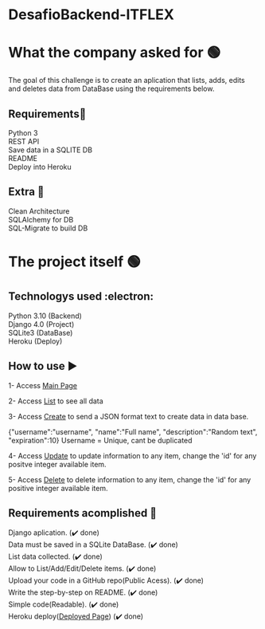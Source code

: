 # DesafioBackend-ITFLEX

# What the company asked for  :green_circle:
The goal of this challenge is to create an aplication that lists, adds, edits and deletes data from DataBase using the requirements below.

## Requirements:shopping_cart:
Python 3<br/>
REST API<br/>
Save data in a SQLITE DB<br/>
README<br/>
Deploy into Heroku<br/>

## Extra :rocket:
Clean Architecture<br/>
SQLAlchemy for DB<br/>
SQL-Migrate to build DB<br/>

# The project itself :green_circle:
## Technologys used :electron:
Python 3.10 (Backend)<br />
Django 4.0 (Project)<br />
SQLite3 (DataBase)<br />
Heroku (Deploy)<br />

## How to use :arrow_forward:
1- Access [Main Page](https://arcane-refuge-76371.herokuapp.com/)

2- Access [List](https://arcane-refuge-76371.herokuapp.com/list) to see all data

3- Access [Create](https://arcane-refuge-76371.herokuapp.com/create) to send a JSON format text to create data in data base.

{"username":"username", "name":"Full name", "description":"Random text", "expiration":10}
Username = Unique, cant be duplicated

4- Access [Update](https://arcane-refuge-76371.herokuapp.com/update/id) to update information to any item, change the 'id' for any positve integer available item.

5- Access [Delete](https://arcane-refuge-76371.herokuapp.com/update/id) to delete information to any item, change the 'id' for any positive integer available item.

## Requirements acomplished :brain:
Django aplication. (:heavy_check_mark: done) <br /> 
Data must be saved in a SQLite DataBase. (:heavy_check_mark: done)<br />
List data collected. (:heavy_check_mark: done)<br />
Allow to List/Add/Edit/Delete items. (:heavy_check_mark: done)<br />
Upload your code in a GitHub repo(Public Acess). (:heavy_check_mark: done)<br />
Write the step-by-step on README. (:heavy_check_mark: done)<br />
Simple code(Readable). (:heavy_check_mark: done)<br />
Heroku deploy([Deployed Page](https://arcane-refuge-76371.herokuapp.com/)) (:heavy_check_mark: done)<br />
